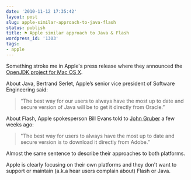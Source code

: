 ```yaml
---
date: '2010-11-12 17:35:42'
layout: post
slug: apple-similar-approach-to-java-flash
status: publish
title: ⚑ Apple similar approach to Java & Flash
wordpress_id: '1303'
tags:
- apple
---
```


Something stroke me in Apple's press release where they announced the [OpenJDK project for Mac OS X][openjdk].

About Java, Bertrand Serlet, Apple’s senior vice president of Software Engineering said: 

> “The best way for our users to always have the most up to date and secure version of Java will be to get it directly from Oracle.”

About Flash, Apple spokesperson Bill Evans told to [John Gruber][df] a few weeks ago: 

> "The best way for users to always have the most up to date and secure version is to download it directly from Adobe.”

Almost the same sentence to describe their approaches to both platforms.

Apple is clearly focusing on their own platforms and they don't want to support or maintain (a.k.a hear users complain about) Flash or Java.
 
[openjdk]: http://www.apple.com/pr/library/2010/11/12openjdk.html
[df]: http://daringfireball.net/2010/10/apple_no_longer_bundling_flash_with_mac_os_x
